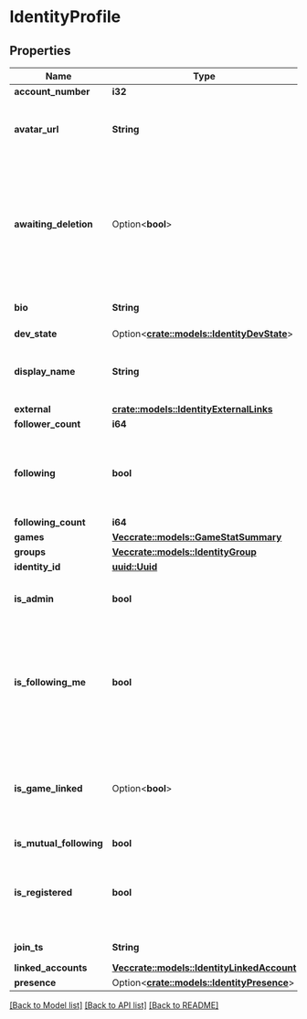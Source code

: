 # IdentityProfile

## Properties

Name | Type | Description | Notes
------------ | ------------- | ------------- | -------------
**account_number** | **i32** |  | 
**avatar_url** | **String** | The URL of this identity's avatar image. | 
**awaiting_deletion** | Option<**bool**> | Whether or not this identity is awaiting account deletion. Only visible to when the requestee is this identity. | [optional]
**bio** | **String** | Follows regex ^(?:[^\\n\\r]+\\n?|\\n){1,5}$ | 
**dev_state** | Option<[**crate::models::IdentityDevState**](IdentityDevState.md)> |  | [optional]
**display_name** | **String** | Represent a resource's readable display name. | 
**external** | [**crate::models::IdentityExternalLinks**](IdentityExternalLinks.md) |  | 
**follower_count** | **i64** |  | 
**following** | **bool** | Whether or not the requestee's identity is following this identity. | 
**following_count** | **i64** |  | 
**games** | [**Vec<crate::models::GameStatSummary>**](GameStatSummary.md) |  | 
**groups** | [**Vec<crate::models::IdentityGroup>**](IdentityGroup.md) |  | 
**identity_id** | [**uuid::Uuid**](uuid::Uuid.md) |  | 
**is_admin** | **bool** | Whether or not this identity is an admin. | 
**is_following_me** | **bool** | Whether or not this identity is both following and is followed by the requestee's identity. | 
**is_game_linked** | Option<**bool**> | Whether or not this game user has been linked through the Rivet dashboard. | [optional]
**is_mutual_following** | **bool** |  | 
**is_registered** | **bool** | Whether or not this identity is registered with a linked account. | 
**join_ts** | **String** | RFC3339 timestamp | 
**linked_accounts** | [**Vec<crate::models::IdentityLinkedAccount>**](IdentityLinkedAccount.md) |  | 
**presence** | Option<[**crate::models::IdentityPresence**](IdentityPresence.md)> |  | [optional]

[[Back to Model list]](../README.md#documentation-for-models) [[Back to API list]](../README.md#documentation-for-api-endpoints) [[Back to README]](../README.md)


